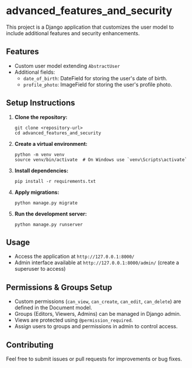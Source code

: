 # advanced_features_and_security

This project is a Django application that customizes the user model to include additional features and security enhancements.

## Features

- Custom user model extending `AbstractUser`
- Additional fields: 
  - `date_of_birth`: DateField for storing the user's date of birth.
  - `profile_photo`: ImageField for storing the user's profile photo.

## Setup Instructions

1. **Clone the repository:**
   ```
   git clone <repository-url>
   cd advanced_features_and_security
   ```

2. **Create a virtual environment:**
   ```
   python -m venv venv
   source venv/bin/activate  # On Windows use `venv\Scripts\activate`
   ```

3. **Install dependencies:**
   ```
   pip install -r requirements.txt
   ```

4. **Apply migrations:**
   ```
   python manage.py migrate
   ```

5. **Run the development server:**
   ```
   python manage.py runserver
   ```

## Usage

- Access the application at `http://127.0.0.1:8000/`
- Admin interface available at `http://127.0.0.1:8000/admin/` (create a superuser to access)

## Permissions & Groups Setup

- Custom permissions (`can_view`, `can_create`, `can_edit`, `can_delete`) are defined in the Document model.
- Groups (Editors, Viewers, Admins) can be managed in Django admin.
- Views are protected using `@permission_required`.
- Assign users to groups and permissions in admin to control access.

## Contributing

Feel free to submit issues or pull requests for improvements or bug fixes.